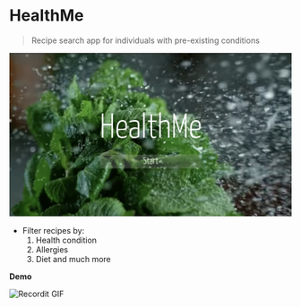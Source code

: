 

# HealthMe

> Recipe search app for individuals with pre-existing conditions



[![Welcome To HealMe](./assets/welcome.png)]()

- Filter recipes by:
  1. Health condition
  2. Allergies
  3. Diet and much more



**Demo**

![Recordit GIF](./assets/demo.gif)




